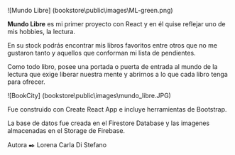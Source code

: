 ![Mundo Libre] (bookstore\public\images\ML-green.png)

**Mundo Libre** es mi primer proyecto con React y en él quise reflejar uno de mis hobbies, la lectura.

En su stock podrás encontrar mis libros favoritos entre otros que no me gustaron tanto y aquellos que conforman mi lista de pendientes.

Como todo libro, posee una portada o puerta de entrada al mundo de la lectura que exige liberar nuestra mente y abrirnos a lo que cada libro tenga para ofrecer.

![BookCity] (bookstore\public\images\mundo_libre.JPG)

Fue construido con Create React App e incluye herramientas de Bootstrap.

La base de datos fue creada en el Firestore Database y las imagenes almacenadas en el Storage de Firebase.




Autora ✒️ Lorena Carla Di Stefano







